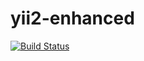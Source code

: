 yii2-enhanced
===============================

[![Build Status](https://travis-ci.org/Edofre/yii2-enhanced.svg?branch=master)](https://travis-ci.org/Edofre/yii2-enhanced)
